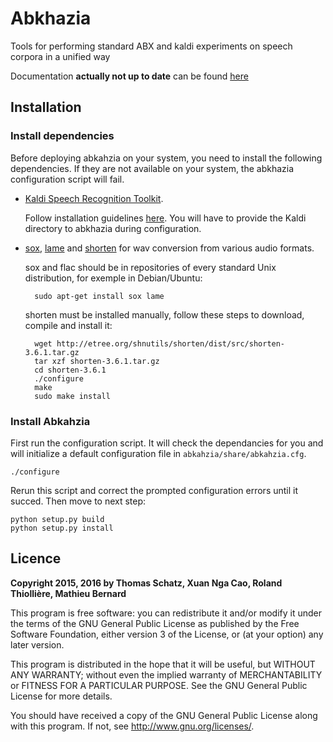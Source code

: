 # Abkhazia

Tools for performing standard ABX and kaldi experiments on speech
corpora in a unified way

Documentation **actually not up to date** can be found
[here](https://github.com/bootphon/abkhazia/wiki)


## Installation

### Install dependencies

Before deploying abkahzia on your system, you need to install the
following dependencies. If they are not available on your system, the
abkhazia configuration script will fail.

* [Kaldi Speech Recognition Toolkit](http://kaldi-asr.org).

	Follow installation guidelines
    [here](http://kaldi-asr.org/doc/install.html). You will have to
    provide the Kaldi directory to abkhazia during configuration.

* [sox](http://sox.sourceforge.net), [lame](http://lame.sourceforge.net/) and
  [shorten](http://etree.org/shnutils/shorten) for wav conversion from
  various audio formats.

	sox and flac should be in repositories of every standard Unix
    distribution, for exemple in Debian/Ubuntu:

    	sudo apt-get install sox lame

   	shorten must be installed manually, follow these steps to
    download, compile and install it:

    	wget http://etree.org/shnutils/shorten/dist/src/shorten-3.6.1.tar.gz
   		tar xzf shorten-3.6.1.tar.gz
   		cd shorten-3.6.1
   		./configure
   		make
   		sudo make install


### Install Abkahzia

First run the configuration script. It will check the dependancies for
you and will initialize a default configuration file in
`abkahzia/share/abkahzia.cfg`.

    ./configure

 Rerun this script and correct the prompted configuration errors until
 it succed. Then move to next step:

    python setup.py build
    python setup.py install


## Licence

**Copyright 2015, 2016 by Thomas Schatz, Xuan Nga Cao, Roland Thiollière, Mathieu Bernard**

This program is free software: you can redistribute it and/or modify
it under the terms of the GNU General Public License as published by
the Free Software Foundation, either version 3 of the License, or
(at your option) any later version.

This program is distributed in the hope that it will be useful,
but WITHOUT ANY WARRANTY; without even the implied warranty of
MERCHANTABILITY or FITNESS FOR A PARTICULAR PURPOSE.  See the
GNU General Public License for more details.

You should have received a copy of the GNU General Public License
along with this program.  If not, see <http://www.gnu.org/licenses/>.
